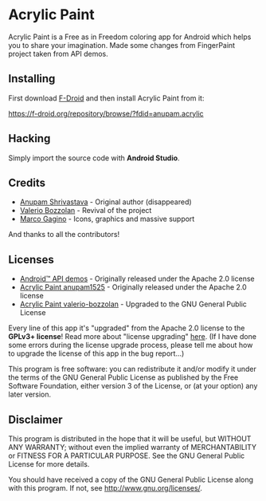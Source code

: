 # Acrylic Paint
Acrylic Paint is a Free as in Freedom coloring app for Android which helps you to share your imagination.
Made some changes from FingerPaint project taken from API demos.

## Installing
First download [F-Droid](http://f-droid.org) and then install Acrylic Paint from it:

https://f-droid.org/repository/browse/?fdid=anupam.acrylic

## Hacking
Simply import the source code with **Android Studio**.

## Credits
* [Anupam Shrivastava](https://github.com/anupam1525) - Original author (disappeared)
* [Valerio Bozzolan](https://github.com/valerio-bozzolan) - Revival of the project
* [Marco Gagino](https://github.com/marcogagino-22) - Icons, graphics and massive support

And thanks to all the contributors!

## Licenses
* [Android™ API demos](http://developer.android.com/samples/index.html) - Originally released under the Apache 2.0 license
* [Acrylic Paint anupam1525](https://github.com/anupam1525/AcrylicPaint) - Originally released under the Apache 2.0 license
* [Acrylic Paint valerio-bozzolan](https://github.com/valerio-bozzolan/AcrylicPaint) - Upgraded to the GNU General Public License

Every line of this app it's "upgraded" from the Apache 2.0 license to the **GPLv3+ license**! Read more about "license upgrading" [here](https://www.gnu.org/licenses/quick-guide-gplv3.html#new-compatible-licenses). (If I have done some errors during the license upgrade process, please tell me about how to upgrade the license of this app in the bug report...)

This program is free software: you can redistribute it and/or modify
it under the terms of the GNU General Public License as published by
the Free Software Foundation, either version 3 of the License, or
(at your option) any later version.

## Disclaimer
This program is distributed in the hope that it will be useful,
but WITHOUT ANY WARRANTY; without even the implied warranty of
MERCHANTABILITY or FITNESS FOR A PARTICULAR PURPOSE.  See the
GNU General Public License for more details.

You should have received a copy of the GNU General Public License
along with this program.  If not, see <http://www.gnu.org/licenses/>.
